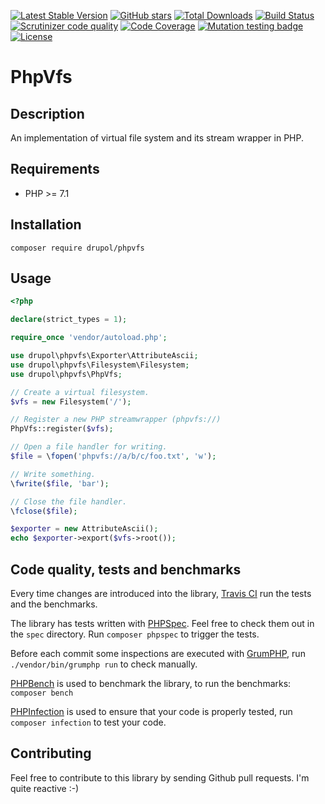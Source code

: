 [![Latest Stable Version](https://img.shields.io/packagist/v/drupol/phpvfs.svg?style=flat-square)](https://packagist.org/packages/drupol/phpvfs)
 [![GitHub stars](https://img.shields.io/github/stars/drupol/phpvfs.svg?style=flat-square)](https://packagist.org/packages/drupol/phpvfs)
 [![Total Downloads](https://img.shields.io/packagist/dt/drupol/phpvfs.svg?style=flat-square)](https://packagist.org/packages/drupol/phpvfs)
 [![Build Status](https://img.shields.io/travis/drupol/phpvfs/master.svg?style=flat-square)](https://travis-ci.org/drupol/phpvfs)
 [![Scrutinizer code quality](https://img.shields.io/scrutinizer/quality/g/drupol/phpvfs/master.svg?style=flat-square)](https://scrutinizer-ci.com/g/drupol/phpvfs/?branch=master)
 [![Code Coverage](https://img.shields.io/scrutinizer/coverage/g/drupol/phpvfs/master.svg?style=flat-square)](https://scrutinizer-ci.com/g/drupol/phpvfs/?branch=master)
 [![Mutation testing badge](https://badge.stryker-mutator.io/github.com/drupol/phpvfs/master)](https://stryker-mutator.github.io)
 [![License](https://img.shields.io/packagist/l/drupol/phpvfs.svg?style=flat-square)](https://packagist.org/packages/drupol/phpvfs)

# PhpVfs

## Description

An implementation of virtual file system and its stream wrapper in PHP.

## Requirements

* PHP >= 7.1

## Installation

```composer require drupol/phpvfs```

## Usage

```php
<?php

declare(strict_types = 1);

require_once 'vendor/autoload.php';

use drupol\phpvfs\Exporter\AttributeAscii;
use drupol\phpvfs\Filesystem\Filesystem;
use drupol\phpvfs\PhpVfs;

// Create a virtual filesystem.
$vfs = new Filesystem('/');

// Register a new PHP streamwrapper (phpvfs://)
PhpVfs::register($vfs);

// Open a file handler for writing.
$file = \fopen('phpvfs://a/b/c/foo.txt', 'w');

// Write something.
\fwrite($file, 'bar');

// Close the file handler.
\fclose($file);

$exporter = new AttributeAscii();
echo $exporter->export($vfs->root());
```

## Code quality, tests and benchmarks

Every time changes are introduced into the library, [Travis CI](https://travis-ci.org/drupol/phpvfs/builds) run the tests and the benchmarks.

The library has tests written with [PHPSpec](http://www.phpspec.net/).
Feel free to check them out in the `spec` directory. Run `composer phpspec` to trigger the tests.

Before each commit some inspections are executed with [GrumPHP](https://github.com/phpro/grumphp), run `./vendor/bin/grumphp run` to check manually.

[PHPBench](https://github.com/phpbench/phpbench) is used to benchmark the library, to run the benchmarks: `composer bench`

[PHPInfection](https://github.com/infection/infection) is used to ensure that your code is properly tested, run `composer infection` to test your code.

## Contributing

Feel free to contribute to this library by sending Github pull requests. I'm quite reactive :-)
